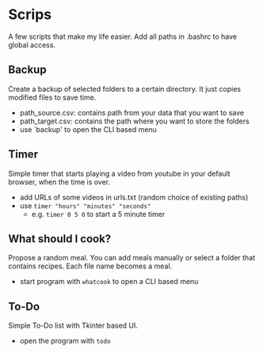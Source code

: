# Scrips
A few scripts that make my life easier.
Add all paths in .bashrc to have global access.

## Backup
Create a backup of selected folders to a certain directory.
It just copies modified files to save time.

- path_source.csv: contains path from your data that you want to save
- path_target.csv: contains the path where you want to store the folders
- use `backup' to open the CLI based menu

## Timer
Simple timer that starts playing a video from youtube in your default browser, when the time is over.

- add URLs of some videos in urls.txt (random choice of existing paths)
- use `timer "hours" "minutes" "seconds"`
  - e.g. `timer 0 5 0` to start a 5 minute timer
  
 ## What should I cook?
 Propose a random meal.
 You can add meals manually or select a folder that contains recipes.
 Each file name becomes a meal.
 
 - start program with `whatcook` to open a CLI based menu
 
 ## To-Do
 Simple To-Do list with Tkinter based UI.
 - open the program with `todo`
